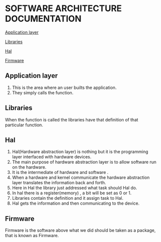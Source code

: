 # SOFTWARE ARCHITECTURE DOCUMENTATION
[Application layer](#Application-layer)

[Libraries](#libraries)

[Hal](#Hal)

[Firmware](#Firmware)


## Application layer
1. This is the area where an user builts the application. 
2. They simply calls the function.


## Libraries
When the function is called the libraries have that definition of that particular function.

## Hal
1. Hal(Hardware abstraction layer) is nothing but it is the programming layer interfaced with hardware devices.
2. The main purpose of hardware abstraction layer is to allow software run on the hardware. 
3. It is the intermediate of hardware and software . 
4. When a hardware and kernel communicate the hardware abstraction layer translates the information back and forth. 
5. Here in Hal the library just addressed what task should Hal do. 
6. In hal there is a register(memory) , a bit will be set as 0 or 1.
7.  Libraries contain the definition and it assign task to Hal. 
8. Hal gets the information and then communicating to the device.

## Firmware
Firmware is the software above what we did should be taken as a package, that is known as Firmware.





